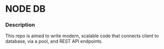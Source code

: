 # NODE DB

### Description

This repo is aimed to write modern, scalable code that connects client to database,  via a pool,  and REST API endpoints.
